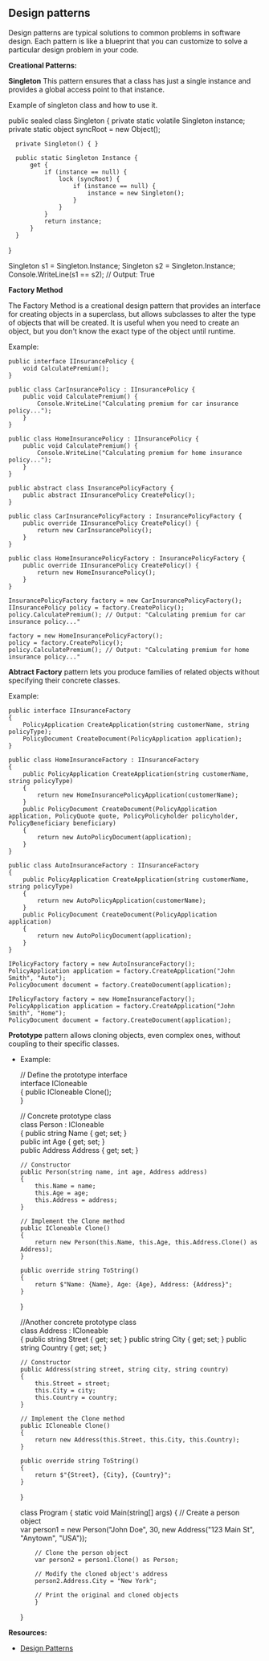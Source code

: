 ## Design patterns

Design patterns are typical solutions to common problems in software design. Each pattern is like a blueprint that you can customize to solve a particular
design problem in your code.

**Creational Patterns:**  

**Singleton**
 This pattern ensures that a class has just a single instance and provides a global access point to that instance.
 
 Example of singleton class and how to use it.
 
   public sealed class Singleton {
      private static volatile Singleton instance;
      private static object syncRoot = new Object();

      private Singleton() { }

      public static Singleton Instance {
          get {
              if (instance == null) {
                  lock (syncRoot) {
                      if (instance == null) {
                          instance = new Singleton();
                      }
                  }
              }
              return instance;
          }
      }
  }
 
 Singleton s1 = Singleton.Instance;
 Singleton s2 = Singleton.Instance;
 Console.WriteLine(s1 == s2); // Output: True

**Factory Method**

The Factory Method is a creational design pattern that provides an interface for creating objects in a superclass, but allows subclasses to alter the type of objects that will be created. It is useful when you need to create an object, but you don't know the exact type of the object until runtime.
 
Example:

    public interface IInsurancePolicy {
        void CalculatePremium();
    }

    public class CarInsurancePolicy : IInsurancePolicy {
        public void CalculatePremium() {
            Console.WriteLine("Calculating premium for car insurance policy...");
        }
    }

    public class HomeInsurancePolicy : IInsurancePolicy {
        public void CalculatePremium() {
            Console.WriteLine("Calculating premium for home insurance policy...");
        }
    }

    public abstract class InsurancePolicyFactory {
        public abstract IInsurancePolicy CreatePolicy();
    }

    public class CarInsurancePolicyFactory : InsurancePolicyFactory {
        public override IInsurancePolicy CreatePolicy() {
            return new CarInsurancePolicy();
        }
    }

    public class HomeInsurancePolicyFactory : InsurancePolicyFactory {
        public override IInsurancePolicy CreatePolicy() {
            return new HomeInsurancePolicy();
        }
    }

    InsurancePolicyFactory factory = new CarInsurancePolicyFactory();
    IInsurancePolicy policy = factory.CreatePolicy();
    policy.CalculatePremium(); // Output: "Calculating premium for car insurance policy..."

    factory = new HomeInsurancePolicyFactory();
    policy = factory.CreatePolicy();
    policy.CalculatePremium(); // Output: "Calculating premium for home insurance policy..."

**Abtract Factory** pattern lets you produce families of related objects without specifying their concrete classes.

Example:  

    public interface IInsuranceFactory
    {
        PolicyApplication CreateApplication(string customerName, string policyType);
        PolicyDocument CreateDocument(PolicyApplication application);
    }

    public class HomeInsuranceFactory : IInsuranceFactory
    {
        public PolicyApplication CreateApplication(string customerName, string policyType)
        {
            return new HomeInsurancePolicyApplication(customerName);
        }
        public PolicyDocument CreateDocument(PolicyApplication application, PolicyQuote quote, PolicyPolicyholder policyholder, PolicyBeneficiary beneficiary)
        {
            return new AutoPolicyDocument(application);
        }
    }

    public class AutoInsuranceFactory : IInsuranceFactory
    {
        public PolicyApplication CreateApplication(string customerName, string policyType)
        {
            return new AutoPolicyApplication(customerName);
        }
        public PolicyDocument CreateDocument(PolicyApplication application)
        {
            return new AutoPolicyDocument(application);
        }
    }

    IPolicyFactory factory = new AutoInsuranceFactory();
    PolicyApplication application = factory.CreateApplication("John Smith", "Auto");
    PolicyDocument document = factory.CreateDocument(application);

    IPolicyFactory factory = new HomeInsuranceFactory();
    PolicyApplication application = factory.CreateApplication("John Smith", "Home");
    PolicyDocument document = factory.CreateDocument(application);

**Prototype** pattern allows cloning objects, even complex ones, without coupling to their specific classes.
 
  - Example:  

    // Define the prototype interface  
    interface ICloneable  
    {
        public ICloneable Clone();  
    }

    // Concrete prototype class  
    class Person : ICloneable  
    {
        public string Name { get; set; }  
        public int Age { get; set; }  
        public Address Address { get; set; }  

        // Constructor
        public Person(string name, int age, Address address)
        {
            this.Name = name;
            this.Age = age;
            this.Address = address;
        }

        // Implement the Clone method  
        public ICloneable Clone()  
        {
            return new Person(this.Name, this.Age, this.Address.Clone() as Address);
        }

        public override string ToString()  
        {
            return $"Name: {Name}, Age: {Age}, Address: {Address}";  
        }  
    }  

    //Another concrete prototype class  
    class Address : ICloneable  
    {
        public string Street { get; set; }
        public string City { get; set; }
        public string Country { get; set; }

        // Constructor
        public Address(string street, string city, string country)
        {
            this.Street = street;
            this.City = city;
            this.Country = country;
        }

        // Implement the Clone method
        public ICloneable Clone()
        {
            return new Address(this.Street, this.City, this.Country);
        }

        public override string ToString()
        {
            return $"{Street}, {City}, {Country}";
        }
    }

    class Program
    {
        static void Main(string[] args)
        {
            // Create a person object  
            var person1 = new Person("John Doe", 30, new Address("123 Main St", "Anytown", "USA"));  

            // Clone the person object  
            var person2 = person1.Clone() as Person;  

            // Modify the cloned object's address  
            person2.Address.City = "New York";  

            // Print the original and cloned objects
            }  
      }  


**Resources:**

 - [Design Patterns](https://refactoring.guru/design-patterns)

